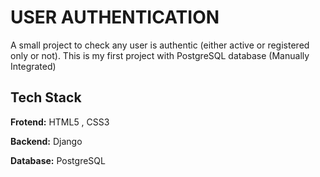 # USER AUTHENTICATION

A small project to check any user is authentic (either active or registered only or not). This is my first project with PostgreSQL database (Manually Integrated)

## Tech Stack

**Frotend:** HTML5 , CSS3 

**Backend:** Django

**Database:** PostgreSQL



